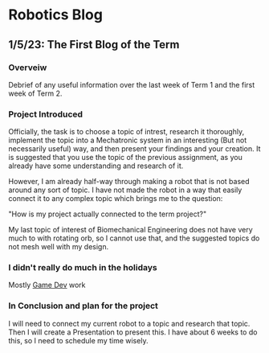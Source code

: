 # Robotics Blog 

## 1/5/23: The First Blog of the Term

### Overveiw

Debrief of any useful information over the last week of Term 1 and the first week of Term 2. 

### Project Introduced

Officially, the task is to choose a topic of intrest, research it thoroughly, implement the topic into a Mechatronic system in an interesting (But not necessarily useful) way, and then present your findings and your creation. It is suggested that you use the topic of the previous assignment, as you already have some understanding and research of it. 

However, I am already half-way through making a robot that is not based around any sort of topic. I have not made the robot in a way that easily connect it to any complex topic which brings me to the question:

"How is my project actually connected to the term project?"

My last topic of interest of Biomechanical Engineering does not have very much to with rotating orb, so I cannot use that, and the suggested topics do not mesh well with my design.

### I didn't really do much in the holidays

Mostly [Game Dev](https://ham-ish.github.io/Y12-Game-Dev-Blog/) work 

### In Conclusion and plan for the project

I will need to connect my current robot to a topic and research that topic. Then I will create a Presentation to present this. I have about 6 weeks to do this, so I need to schedule my time wisely.
